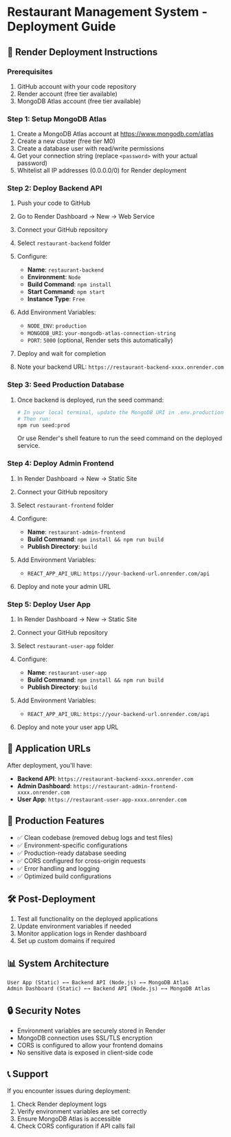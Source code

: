 # Restaurant Management System - Deployment Guide

## 🚀 Render Deployment Instructions

### Prerequisites
1. GitHub account with your code repository
2. Render account (free tier available)
3. MongoDB Atlas account (free tier available)

### Step 1: Setup MongoDB Atlas
1. Create a MongoDB Atlas account at https://www.mongodb.com/atlas
2. Create a new cluster (free tier M0)
3. Create a database user with read/write permissions
4. Get your connection string (replace `<password>` with your actual password)
5. Whitelist all IP addresses (0.0.0.0/0) for Render deployment

### Step 2: Deploy Backend API
1. Push your code to GitHub
2. Go to Render Dashboard → New → Web Service
3. Connect your GitHub repository
4. Select `restaurant-backend` folder
5. Configure:
   - **Name**: `restaurant-backend`
   - **Environment**: `Node`
   - **Build Command**: `npm install`
   - **Start Command**: `npm start`
   - **Instance Type**: `Free`

6. Add Environment Variables:
   - `NODE_ENV`: `production`
   - `MONGODB_URI`: `your-mongodb-atlas-connection-string`
   - `PORT`: `5000` (optional, Render sets this automatically)

7. Deploy and wait for completion
8. Note your backend URL: `https://restaurant-backend-xxxx.onrender.com`

### Step 3: Seed Production Database
1. Once backend is deployed, run the seed command:
   ```bash
   # In your local terminal, update the MongoDB URI in .env.production
   # Then run:
   npm run seed:prod
   ```
   Or use Render's shell feature to run the seed command on the deployed service.

### Step 4: Deploy Admin Frontend
1. In Render Dashboard → New → Static Site
2. Connect your GitHub repository
3. Select `restaurant-frontend` folder
4. Configure:
   - **Name**: `restaurant-admin-frontend`
   - **Build Command**: `npm install && npm run build`
   - **Publish Directory**: `build`

5. Add Environment Variables:
   - `REACT_APP_API_URL`: `https://your-backend-url.onrender.com/api`

6. Deploy and note your admin URL

### Step 5: Deploy User App
1. In Render Dashboard → New → Static Site
2. Connect your GitHub repository
3. Select `restaurant-user-app` folder
4. Configure:
   - **Name**: `restaurant-user-app`
   - **Build Command**: `npm install && npm run build`
   - **Publish Directory**: `build`

5. Add Environment Variables:
   - `REACT_APP_API_URL`: `https://your-backend-url.onrender.com/api`

6. Deploy and note your user app URL

## 📱 Application URLs
After deployment, you'll have:
- **Backend API**: `https://restaurant-backend-xxxx.onrender.com`
- **Admin Dashboard**: `https://restaurant-admin-frontend-xxxx.onrender.com`
- **User App**: `https://restaurant-user-app-xxxx.onrender.com`

## 🔧 Production Features
- ✅ Clean codebase (removed debug logs and test files)
- ✅ Environment-specific configurations
- ✅ Production-ready database seeding
- ✅ CORS configured for cross-origin requests
- ✅ Error handling and logging
- ✅ Optimized build configurations

## 🛠️ Post-Deployment
1. Test all functionality on the deployed applications
2. Update environment variables if needed
3. Monitor application logs in Render dashboard
4. Set up custom domains if required

## 📊 System Architecture
```
User App (Static) ←→ Backend API (Node.js) ←→ MongoDB Atlas
Admin Dashboard (Static) ←→ Backend API (Node.js) ←→ MongoDB Atlas
```

## 🔒 Security Notes
- Environment variables are securely stored in Render
- MongoDB connection uses SSL/TLS encryption
- CORS is configured to allow your frontend domains
- No sensitive data is exposed in client-side code

## 📞 Support
If you encounter issues during deployment:
1. Check Render deployment logs
2. Verify environment variables are set correctly
3. Ensure MongoDB Atlas is accessible
4. Check CORS configuration if API calls fail